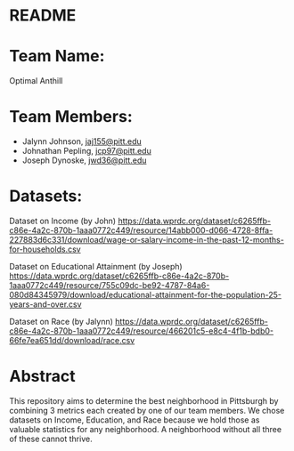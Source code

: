 # README

# Team Name:
Optimal Anthill

# Team Members:

* Jalynn Johnson, jaj155@pitt.edu
* Johnathan Pepling, jcp97@pitt.edu
* Joseph Dynoske, jwd36@pitt.edu

# Datasets:

Dataset on Income (by John)
https://data.wprdc.org/dataset/c6265ffb-c86e-4a2c-870b-1aaa0772c449/resource/14abb000-d066-4728-8ffa-227883d6c331/download/wage-or-salary-income-in-the-past-12-months-for-households.csv

Dataset on Educational Attainment (by Joseph)
https://data.wprdc.org/dataset/c6265ffb-c86e-4a2c-870b-1aaa0772c449/resource/755c09dc-be92-4787-84a6-080d84345979/download/educational-attainment-for-the-population-25-years-and-over.csv

Dataset on Race (by Jalynn)
https://data.wprdc.org/dataset/c6265ffb-c86e-4a2c-870b-1aaa0772c449/resource/466201c5-e8c4-4f1b-bdb0-66fe7ea651dd/download/race.csv


# Abstract
This repository aims to determine the best neighborhood in Pittsburgh by combining 3 metrics each created by one of our team members. We chose datasets on Income, Education, and Race because we hold those as valuable statistics for any neighborhood. A neighborhood without all three of these cannot thrive.